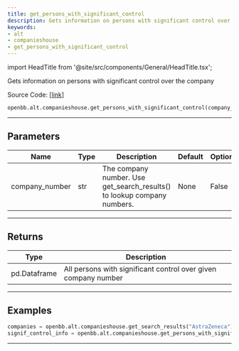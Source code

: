 ```yaml
---
title: get_persons_with_significant_control
description: Gets information on persons with significant control over the company
keywords:
- alt
- companieshouse
- get_persons_with_significant_control
---
```


import HeadTitle from '@site/src/components/General/HeadTitle.tsx';

<HeadTitle title="alt.companieshouse.get_persons_with_significant_control - Reference | OpenBB SDK Docs" />

Gets information on persons with significant control over the company

Source Code: [[link](https://github.com/OpenBB-finance/OpenBBTerminal/tree/main/openbb_terminal/alternative/companieshouse/companieshouse_model.py#L205)]

```python wordwrap
openbb.alt.companieshouse.get_persons_with_significant_control(company_number: str)
```

---

## Parameters

| Name | Type | Description | Default | Optional |
| ---- | ---- | ----------- | ------- | -------- |
| company_number | str | The company number.  Use get_search_results() to lookup company numbers. | None | False |


---

## Returns

| Type | Description |
| ---- | ----------- |
| pd.Dataframe | All persons with significant control over given company number |
---

## Examples

```python
companies = openbb.alt.companieshouse.get_search_results("AstraZeneca")
signif_control_info = openbb.alt.companieshouse.get_persons_with_significant_control("02723534")
```

---

